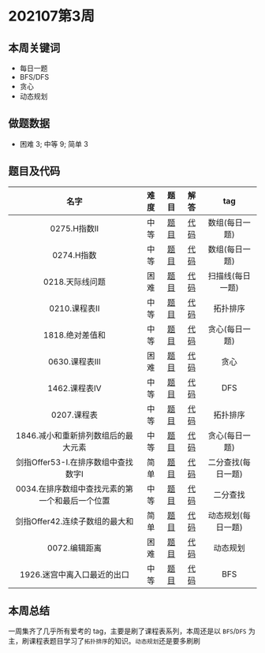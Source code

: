 <!--
 * @Description: 
 * @Autor: Au3C2
 * @Date: 2021-01-11 14:55:49
 * @LastEditors: Au3C2
 * @LastEditTime: 2021-07-31 14:49:20
-->

# 202107第3周

## 本周关键词

* 每日一题
* BFS/DFS
* 贪心
* 动态规划

## 做题数据

* 困难 3; 中等 9; 简单 3

## 题目及代码

|名字|难度|题目|解答|tag|
|:-:|:-:|:-:|:-:|:-:|
|0275.H指数II|中等|[题目](https://leetcode-cn.com/problems/h-index-ii/)|[代码](../Code/202107第3周/0275.H指数II.md)|数组(每日一题)
|0274.H指数|中等|[题目](https://leetcode-cn.com/problems/h-index/)|[代码](../Code/202107第3周/0274.H指数.md)|数组(每日一题)
|0218.天际线问题|困难|[题目](https://leetcode-cn.com/problems/the-skyline-problem/)|[代码](../Code/202107第3周/0218.天际线问题.md)|扫描线(每日一题)
|0210.课程表II|中等|[题目](https://leetcode-cn.com/problems/course-schedule-ii/)|[代码](../Code/202107第3周/0210.课程表II.md)|拓扑排序
|1818.绝对差值和|中等|[题目](https://leetcode-cn.com/problems/minimum-absolute-sum-difference/)|[代码](../Code/202107第3周/1818.绝对差值和.md)|贪心(每日一题)
|0630.课程表III|困难|[题目](https://leetcode-cn.com/problems/course-schedule-iii/)|[代码](../Code/202107第3周/0630.课程表III.md)|贪心
|1462.课程表IV|中等|[题目](https://leetcode-cn.com/problems/course-schedule-iv/)|[代码](../Code/202107第3周/1462.课程表IV.md)|DFS
|0207.课程表|中等|[题目](https://leetcode-cn.com/problems/course-schedule/)|[代码](../Code/202107第3周/0207.课程表.md)|拓扑排序
|1846.减小和重新排列数组后的最大元素|中等|[题目](https://leetcode-cn.com/problems/maximum-element-after-decreasing-and-rearranging/)|[代码](../Code/202107第3周/1846.减小和重新排列数组后的最大元素.md)|贪心(每日一题)
|剑指Offer53-I.在排序数组中查找数字I|简单|[题目](https://leetcode-cn.com/problems/zai-pai-xu-shu-zu-zhong-cha-zhao-shu-zi-lcof/)|[代码](../Code/202107第3周/剑指Offer53-I.在排序数组中查找数字I.md)|二分查找(每日一题)
|0034.在排序数组中查找元素的第一个和最后一个位置|中等|[题目](https://leetcode-cn.com/problems/find-first-and-last-position-of-element-in-sorted-array/)|[代码](../Code/202107第3周/0034.在排序数组中查找元素的第一个和最后一个位置.md)|二分查找
|剑指Offer42.连续子数组的最大和|简单|[题目](https://leetcode-cn.com/problems/lian-xu-zi-shu-zu-de-zui-da-he-lcof/)|[代码](../Code/202107第3周/剑指Offer42.连续子数组的最大和.md)|动态规划(每日一题)
|0072.编辑距离|困难|[题目](https://leetcode-cn.com/problems/edit-distance/)|[代码](../Code/202107第3周/0072.编辑距离.md)|动态规划
|1926.迷宫中离入口最近的出口|中等|[题目](https://leetcode-cn.com/problems/nearest-exit-from-entrance-in-maze/)|[代码](../Code/202107第3周/1926.迷宫中离入口最近的出口.md)|BFS

## 本周总结

一周集齐了几乎所有爱考的 tag，主要是刷了课程表系列，本周还是以 `BFS`/`DFS` 为主，刷课程表题目学习了`拓扑排序`的知识。`动态规划`还是要多刷刷

